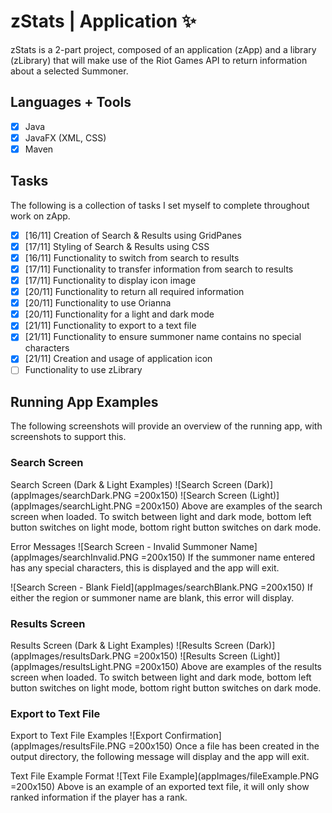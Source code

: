 # zStats | Application :sparkles:

zStats is a 2-part project, composed of an application (zApp) and a library (zLibrary) that will make use of the Riot Games API to return information about a selected Summoner.

## Languages + Tools
- [x] Java
- [x] JavaFX (XML, CSS)
- [x] Maven

## Tasks
The following is a collection of tasks I set myself to complete throughout work on zApp.
- [x] [16/11] Creation of Search & Results using GridPanes
- [x] [17/11] Styling of Search & Results using CSS 
- [x] [16/11] Functionality to switch from search to results
- [x] [17/11] Functionality to transfer information from search to results
- [x] [17/11] Functionality to display icon image
- [x] [20/11] Functionality to return all required information
- [x] [20/11] Functionality to use Orianna
- [x] [20/11] Functionality for a light and dark mode
- [x] [21/11] Functionality to export to a text file
- [x] [21/11] Functionality to ensure summoner name contains no special characters
- [x] [21/11] Creation and usage of application icon
- [ ] Functionality to use zLibrary

## Running App Examples
The following screenshots will provide an overview of the running app, with screenshots to support this.

### Search Screen
Search Screen (Dark & Light Examples)
![Search Screen (Dark)](appImages/searchDark.PNG =200x150)
![Search Screen (Light)](appImages/searchLight.PNG =200x150)
Above are examples of the search screen when loaded. To switch between light and dark mode, bottom left button switches on light mode, bottom right button switches on dark mode.

Error Messages
![Search Screen - Invalid Summoner Name](appImages/searchInvalid.PNG =200x150)
If the summoner name entered has any special characters, this is displayed and the app will exit.

![Search Screen - Blank Field](appImages/searchBlank.PNG =200x150)
If either the region or summoner name are blank, this error will display.

### Results Screen
Results Screen (Dark & Light Examples)
![Results Screen (Dark)](appImages/resultsDark.PNG =200x150)
![Results Screen (Light)](appImages/resultsLight.PNG =200x150)
Above are examples of the results screen when loaded. To switch between light and dark mode, bottom left button switches on light mode, bottom right button switches on dark mode.

### Export to Text File
Export to Text File Examples
![Export Confirmation](appImages/resultsFile.PNG =200x150)
Once a file has been created in the output directory, the following message will display and the app will exit.

Text File Example Format
![Text File Example](appImages/fileExample.PNG =200x150)
Above is an example of an exported text file, it will only show ranked information if the player has a rank.
